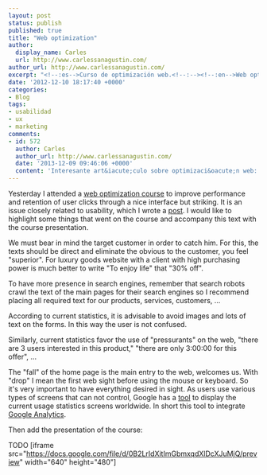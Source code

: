 ```yaml
---
layout: post
status: publish
published: true
title: "Web optimization"
author:
  display_name: Carles
  url: http://www.carlessanagustin.com/
author_url: http://www.carlessanagustin.com/
excerpt: "<!--:es-->Curso de optimización web.<!--:--><!--:en-->Web optimization course.<!--:-->"
date: '2012-12-10 18:17:40 +0000'
categories:
- Blog
tags:
- usabilidad
- ux
- marketing
comments:
- id: 572
  author: Carles
  author_url: http://www.carlessanagustin.com/
  date: '2013-12-09 09:46:06 +0000'
  content: 'Interesante art&iacute;culo sobre optimizaci&oacute;n web: http://blog.dh42.com/website-optimization/'
---
```

Yesterday I attended a [web optimization course](http://w144.bcn.cat/cibernarium/cat/activitats/editActivitat/millora-l-eficacia-de-la-teva-web-amb-tecniques-d-optimitzacio.do?codiIdioma=1&id=550124&id_activitat_mestre=550124&dia=26&mes=10&any=2012 "Millora l'eficàcia de la teva web amb tècniques d'optimització") to improve performance and retention of user clicks through a nice interface but striking. It is an issue closely related to usability, which I wrote a [post](http://www.carlessanagustin.com/2012/11/26/usab/ "Web usability"). I would like to highlight some things that went on the course and accompany this text with the course presentation.

We must bear in mind the target customer in order to catch him. For this, the texts should be direct and eliminate the obvious to the customer, you feel "superior". For luxury goods website with a client with high purchasing power is much better to write "To enjoy life" that "30% off".

To have more presence in search engines, remember that search robots crawl the text of the main pages for their search engines so I recommend placing all required text for our products, services, customers, ...

According to current statistics, it is advisable to avoid images and lots of text on the forms. In this way the user is not confused.

Similarly, current statistics favor the use of "pressurants" on the web, "there are 3 users interested in this product," "there are only 3:00:00 for this offer", ...

The "fall" of the home page is the main entry to the web, welcomes us. With "drop" I mean the first web sight before using the mouse or keyboard. So it's very important to have everything desired in sight. As users use various types of screens that can not control, Google has a [tool](http://browsersize.googlelabs.com/ "Browser Size") to display the current usage statistics screens worldwide. In short this tool to integrate [Google Analytics](http://www.google.com/analytics/ "Google Analytics").

Then add the presentation of the course:

TODO
[iframe src="https://docs.google.com/file/d/0B2LrIdXitImGbmxqdXlDcXJuMjQ/preview" width="640" height="480"]